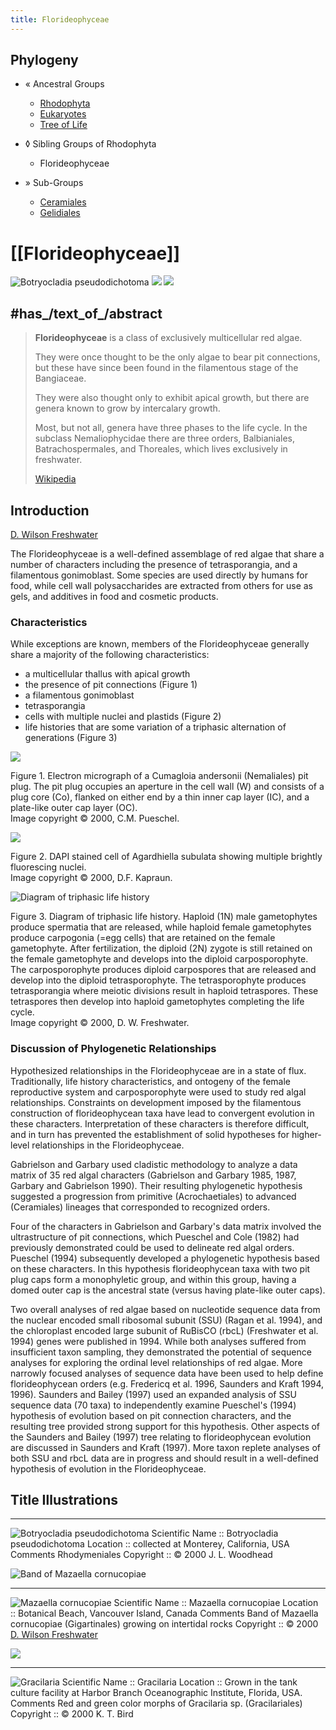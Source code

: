 ```yaml
---
title: Florideophyceae
---
```


## Phylogeny 


-   « Ancestral Groups  
    -   [Rhodophyta](Rhodophyta)
    -   [Eukaryotes](Eukaryotes)
    -   [Tree of Life](../../Tree_of_Life.md)

-   ◊ Sibling Groups of  Rhodophyta
    -   Florideophyceae

-   » Sub-Groups
    -   [Ceramiales](Ceramiales.md)
    -   [Gelidiales](Gelidiales.md)

# [[Florideophyceae]] 


![Botryocladia pseudodichotoma](Florideophyceae/Botryocladia_pseudodichotoma.jpg) ![](Florideophyceae/Mazaella_cornucopiae.jpg) ![ ](Florideophyceae/Gracilaria.jpg) 

## #has_/text_of_/abstract 

> **Florideophyceae** is a class of exclusively multicellular red algae. 
> 
> They were once thought to be the only algae to bear pit connections, 
> but these have since been found in the filamentous stage of the Bangiaceae. 
> 
> They were also thought only to exhibit apical growth, 
> but there are genera known to grow by intercalary growth. 
> 
> Most, but not all, genera have three phases to the life cycle. 
> In the subclass Nemaliophycidae there are three orders, 
> Balbianiales, Batrachospermales, and Thoreales, which lives exclusively in freshwater.
>
> [Wikipedia](https://en.wikipedia.org/wiki/Florideophyceae) 

## Introduction

[D. Wilson Freshwater](http://tolweb.org/Florideophyceae/21781#AboutThisPage) 

The Florideophyceae is a well-defined assemblage of red algae that share
a number of characters including the presence of tetrasporangia, and a
filamentous gonimoblast. Some species are used directly by humans for
food, while cell wall polysaccharides are extracted from others for use
as gels, and additives in food and cosmetic products.

### Characteristics

While exceptions are known, members of the Florideophyceae generally
share a majority of the following characteristics:

-   a multicellular thallus with apical growth
-   the presence of pit connections (Figure 1)
-   a filamentous gonimoblast
-   tetrasporangia
-   cells with multiple nuclei and plastids (Figure 2)
-   life histories that are some variation of a triphasic alternation of
    generations (Figure 3)

![](florchar1.jpg)

Figure 1. Electron micrograph of a Cumagloia andersonii (Nemaliales) pit
plug. The pit plug occupies an aperture in the cell wall (W) and
consists of a plug core (Co), flanked on either end by a thin inner cap
layer (IC), and a plate-like outer cap layer (OC).\
Image copyright © 2000, C.M. Pueschel.

![](florchar2.jpg)

Figure 2. DAPI stained cell of Agardhiella subulata showing multiple
brightly fluorescing nuclei.\
Image copyright © 2000, D.F. Kapraun.

![Diagram of triphasic life history](lifehis.gif)

Figure 3. Diagram of triphasic life history. Haploid (1N) male
gametophytes produce spermatia that are released, while haploid female
gametophytes produce carpogonia (=egg cells) that are retained on the
female gametophyte. After fertilization, the diploid (2N) zygote is
still retained on the female gametophyte and develops into the diploid
carposporophyte. The carposporophyte produces diploid carpospores that
are released and develop into the diploid tetrasporophyte. The
tetrasporophyte produces tetrasporangia where meiotic divisions result
in haploid tetraspores. These tetraspores then develop into haploid
gametophytes completing the life cycle.\
Image copyright © 2000, D. W. Freshwater.

### Discussion of Phylogenetic Relationships

Hypothesized relationships in the Florideophyceae are in a state of
flux. Traditionally, life history characteristics, and ontogeny of the
female reproductive system and carposporophyte were used to study red
algal relationships. Constraints on development imposed by the
filamentous construction of florideophycean taxa have lead to convergent
evolution in these characters. Interpretation of these characters is
therefore difficult, and in turn has prevented the establishment of
solid hypotheses for higher-level relationships in the Florideophyceae.

Gabrielson and Garbary used cladistic methodology to analyze a data
matrix of 35 red algal characters (Gabrielson and Garbary 1985, 1987,
Garbary and Gabrielson 1990). Their resulting phylogenetic hypothesis
suggested a progression from primitive (Acrochaetiales) to advanced
(Ceramiales) lineages that corresponded to recognized orders.

Four of the characters in Gabrielson and Garbary\'s data matrix involved
the ultrastructure of pit connections, which Pueschel and Cole (1982)
had previously demonstrated could be used to delineate red algal orders.
Pueschel (1994) subsequently developed a phylogenetic hypothesis based
on these characters. In this hypothesis florideophycean taxa with two
pit plug caps form a monophyletic group, and within this group, having a
domed outer cap is the ancestral state (versus having plate-like outer
caps).

Two overall analyses of red algae based on nucleotide sequence data from
the nuclear encoded small ribosomal subunit (SSU) (Ragan et al. 1994),
and the chloroplast encoded large subunit of RuBisCO (rbcL) (Freshwater
et al. 1994) genes were published in 1994. While both analyses suffered
from insufficient taxon sampling, they demonstrated the potential of
sequence analyses for exploring the ordinal level relationships of red
algae. More narrowly focused analyses of sequence data have been used to
help define florideophycean orders (e.g. Fredericq et al. 1996, Saunders
and Kraft 1994, 1996). Saunders and Bailey (1997) used an expanded
analysis of SSU sequence data (70 taxa) to independently examine
Pueschel\'s (1994) hypothesis of evolution based on pit connection
characters, and the resulting tree provided strong support for this
hypothesis. Other aspects of the Saunders and Bailey (1997) tree
relating to florideophycean evolution are discussed in Saunders and
Kraft (1997). More taxon replete analyses of both SSU and rbcL data are
in progress and should result in a well-defined hypothesis of evolution
in the Florideophyceae.


## Title Illustrations

----------------
![Botryocladia pseudodichotoma](Florideophyceae/Botryocladia_pseudodichotoma.jpg) 
Scientific Name ::  Botryocladia pseudodichotoma
Location ::        collected at Monterey, California, USA
Comments          Rhodymeniales
Copyright ::         © 2000 J. L. Woodhead

![Band of Mazaella cornucopiae](flortitle2a_002.jpg)

---------------------------------------------------------------------------
![Mazaella cornucopiae](Florideophyceae/Mazaella_cornucopiae.jpg) 
Scientific Name ::  Mazaella cornucopiae
Location ::        Botanical Beach, Vancouver Island, Canada
Comments          Band of Mazaella cornucopiae (Gigartinales) growing on intertidal rocks
Copyright ::         © 2000 [D. Wilson Freshwater](mailto:freshwaterw@uncw.edu) 

![](flortitle3a_002.jpg)

--------------------------------
![Gracilaria](Florideophyceae/Gracilaria.jpg) 
Scientific Name ::  Gracilaria
Location ::        Grown in the tank culture facility at Harbor Branch Oceanographic Institute, Florida, USA.
Comments          Red and green color morphs of Gracilaria sp. (Gracilariales)
Copyright ::         © 2000 K. T. Bird
